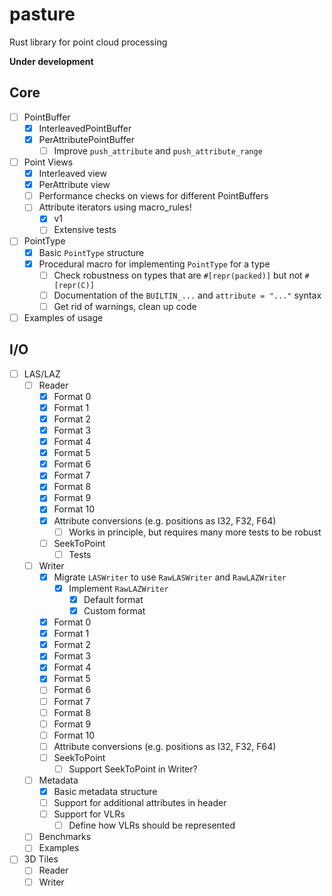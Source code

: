 # pasture

Rust library for point cloud processing

**Under development** 

## Core

- [ ] PointBuffer
    - [x] InterleavedPointBuffer
    - [x] PerAttributePointBuffer
        - [ ] Improve `push_attribute` and `push_attribute_range`
- [ ] Point Views
    - [x] Interleaved view
    - [x] PerAttribute view
    - [ ] Performance checks on views for different PointBuffers
    - [ ] Attribute iterators using macro_rules!
        - [x] v1
        - [ ] Extensive tests
- [ ] PointType
    - [x] Basic `PointType` structure
    - [x] Procedural macro for implementing `PointType` for a type
        - [ ] Check robustness on types that are `#[repr(packed)]` but not `#[repr(C)]`
        - [ ] Documentation of the `BUILTIN_...` and `attribute = "..."` syntax
        - [ ] Get rid of warnings, clean up code
- [ ] Examples of usage

## I/O

- [ ] LAS/LAZ
    - [ ] Reader
        - [x] Format 0
        - [x] Format 1
        - [x] Format 2
        - [x] Format 3
        - [x] Format 4
        - [x] Format 5
        - [x] Format 6
        - [x] Format 7
        - [x] Format 8
        - [x] Format 9
        - [x] Format 10
        - [x] Attribute conversions (e.g. positions as I32, F32, F64)
            - [ ] Works in principle, but requires many more tests to be robust 
        - [ ] SeekToPoint
            - [ ] Tests
    - [ ] Writer
        - [x] Migrate `LASWriter` to use `RawLASWriter` and `RawLAZWriter`
            - [x] Implement `RawLAZWriter`
                - [x] Default format
                - [x] Custom format
        - [x] Format 0
        - [x] Format 1
        - [x] Format 2
        - [x] Format 3
        - [x] Format 4
        - [x] Format 5
        - [ ] Format 6
        - [ ] Format 7
        - [ ] Format 8
        - [ ] Format 9
        - [ ] Format 10
        - [ ] Attribute conversions (e.g. positions as I32, F32, F64)
        - [ ] SeekToPoint
            - [ ] Support SeekToPoint in Writer? 
    - [ ] Metadata
        - [x] Basic metadata structure
        - [ ] Support for additional attributes in header
        - [ ] Support for VLRs
            - [ ] Define how VLRs should be represented 
    - [ ] Benchmarks
    - [ ] Examples
- [ ] 3D Tiles
    - [ ] Reader
    - [ ] Writer